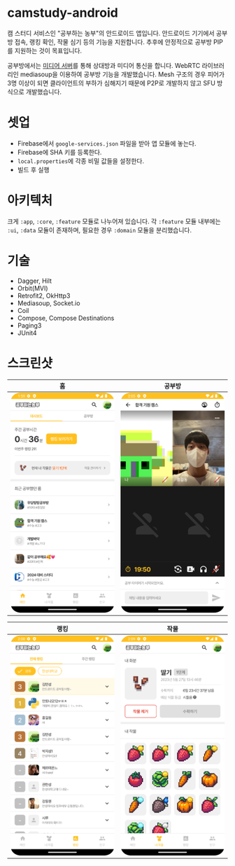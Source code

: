 # camstudy-android

캠 스터디 서비스인 "공부하는 농부"의 안드로이드 앱입니다. 안드로이드 기기에서 공부방 접속, 랭킹 확인, 작물 심기 등의 기능을 지원합니다.
추후에 안정적으로 공부방 PIP를 지원하는 것이 목표입니다.

공부방에서는 [미디어 서버](https://github.com/Foundy-LLC/camstudy-webrtc-server)를 통해 상대방과 미디어 통신을 합니다.
WebRTC 라이브러리인 mediasoup을 이용하여 공부방 기능을 개발했습니다.
Mesh 구조의 경우 피어가 3명 이상이 되면 클라이언트의 부하가 심해지기 때문에 P2P로 개발하지 않고 SFU 방식으로 개발했습니다.

# 셋업

- Firebase에서 `google-services.json` 파일을 받아 앱 모듈에 놓는다.
- Firebase에 SHA 키를 등록한다.
- `local.properties`에 각종 비밀 값들을 설정한다.
- 빌드 후 실행

# 아키텍처

크게 `:app`, `:core`, `:feature` 모듈로 나누어져 있습니다.
각 `:feature` 모듈 내부에는 `:ui`, `:data` 모듈이 존재하며, 필요한 경우 `:domain` 모듈을 분리했습니다.

# 기술

- Dagger, Hilt
- Orbit(MVI)
- Retrofit2, OkHttp3
- Mediasoup, Socket.io
- Coil
- Compose, Compose Destinations
- Paging3
- JUnit4

# 스크린샷

| 홈                                         | 공부방                             |
|-------------------------------------------|---------------------------------|
| ![dashboard](./screenshots/dashboard.png) | ![room](./screenshots/room.png) |

| 랭킹                                    | 작물                              | 
|---------------------------------------|---------------------------------|
| ![ranking](./screenshots/ranking.png) | ![crop](./screenshots/crop.png) |

